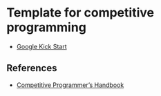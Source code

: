 # Template for competitive programming

- [Google Kick Start](kickstart.cc)

## References

- [Competitive Programmer’s Handbook](https://cses.fi/book/book.pdf)
